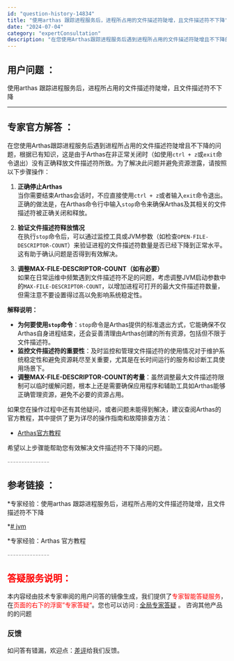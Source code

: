 ```yaml
---
id: "question-history-14834"
title: "使用arthas 跟踪进程服务后，进程所占用的文件描述符陡增，且文件描述符不下降"
date: "2024-07-04"
category: "expertConsultation"
description: "在您使用Arthas跟踪进程服务后遇到进程所占用的文件描述符陡增且不下降的问题，根据已有知识，这是由于Arthas在非正常关闭时（如使用`ctrl + z`或`exit`命令退出）没有正确释放文件描述符所致。为了解决此问题并避免资源泄露，请按照以下步骤操作：1. **正确停止Arthas**    "
---
```


## 用户问题 ： 
 使用arthas 跟踪进程服务后，进程所占用的文件描述符陡增，且文件描述符不下降  

---------------
## 专家官方解答 ：

在您使用Arthas跟踪进程服务后遇到进程所占用的文件描述符陡增且不下降的问题，根据已有知识，这是由于Arthas在非正常关闭时（如使用`ctrl + z`或`exit`命令退出）没有正确释放文件描述符所致。为了解决此问题并避免资源泄露，请按照以下步骤操作：

1. **正确停止Arthas**  
   当你需要结束Arthas会话时，不应直接使用`ctrl + z`或者输入`exit`命令退出。正确的做法是，在Arthas命令行中输入`stop`命令来确保Arthas及其相关的文件描述符被正确关闭和释放。

2. **验证文件描述符释放情况**  
   在执行`stop`命令后，可以通过监控工具或JVM参数（如检查`OPEN-FILE-DESCRIPTOR-COUNT`）来验证进程的文件描述符数量是否已经下降到正常水平。这有助于确认问题是否得到有效解决。

3. **调整MAX-FILE-DESCRIPTOR-COUNT（如有必要）**  
   如果在日常运维中频繁遇到文件描述符不足的问题，考虑调整JVM启动参数中的`MAX-FILE-DESCRIPTOR-COUNT`，以增加进程可打开的最大文件描述符数量，但需注意不要设置得过高以免影响系统稳定性。

**解释说明：**
- **为何要使用`stop`命令**：`stop`命令是Arthas提供的标准退出方式，它能确保不仅Arthas自身进程结束，还会妥善清理由Arthas创建的所有资源，包括但不限于文件描述符。
- **监控文件描述符的重要性**：及时监控和管理文件描述符的使用情况对于维护系统稳定性和避免资源耗尽至关重要，尤其是在长时间运行的服务和诊断工具使用场景下。
- **调整MAX-FILE-DESCRIPTOR-COUNT的考量**：虽然调整最大文件描述符限制可以临时缓解问题，根本上还是需要确保应用程序和辅助工具如Arthas能够正确管理资源，避免不必要的资源占用。

如果您在操作过程中还有其他疑问，或者问题未能得到解决，建议查阅Arthas的官方教程，其中提供了更为详尽的操作指南和故障排查方法：
- [Arthas官方教程](https://arthas.aliyun.com/doc/arthas-tutorials.html?language=cn)

希望以上步骤能帮助您有效解决文件描述符不下降的问题。


<font color="#949494">---------------</font> 


## 参考链接 ：

*专家经验：使用arthas 跟踪进程服务后，进程所占用的文件描述符陡增，且文件描述符不下降 
 
 *[# jvm](https://github.com/alibaba/arthas/tree/master/site/docs/doc/jvm.md)
 
 *专家经验：Arthas 官方教程 


 <font color="#949494">---------------</font> 
 


## <font color="#FF0000">答疑服务说明：</font> 

本内容经由技术专家审阅的用户问答的镜像生成，我们提供了<font color="#FF0000">专家智能答疑服务</font>，在<font color="#FF0000">页面的右下的浮窗”专家答疑“</font>。您也可以访问 : [全局专家答疑](https://answer.opensource.alibaba.com/docs/intro) 。 咨询其他产品的的问题

### 反馈
如问答有错漏，欢迎点：[差评](https://ai.nacos.io/user/feedbackByEnhancerGradePOJOID?enhancerGradePOJOId=16082)给我们反馈。

